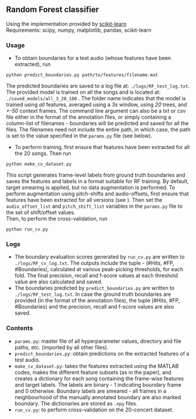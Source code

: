 ## Random Forest classifier
Using the implementation provided by [scikit-learn](https://scikit-learn.org/stable/modules/generated/sklearn.ensemble.RandomForestClassifier.html#) </br>
Requirements: scipy, numpy, matplotlib, pandas, scikit-learn

### Usage
* To obtain boundaries for a test audio (whose features have been extracted), run
```
python predict_boundaries.py path/to/features/filename.mat
```
The predicted boundaries are saved to a log file at: ```./logs/RF_test_log.txt```. The provided model is trained on all the songs and is located at: ```./saved_models/all_3_20_100``` . The folder name indicates that the model is trained using *all* features, averaged using a *3s* window, using *20* trees, and *+-50* context frames.
The command line argument can also be a txt or csv file either in the format of the annotation files, or simply containing a column-list of filenames - boundaries will be predicted and saved for all the files. The filenames need not include the entire path, in which case, the path is set to the value specified in the ```params.py``` file (see below).
</br>

* To perform training, first ensure that features have been extracted for all the 20 songs. Then run
```
python make_cv_dataset.py
```
This script generates frame-level labels from ground truth boundaries and saves the features and labels in a format suitable for RF training. By default, target smearing is applied, but no data augmentation is performed. To perform augmentation using pitch-shifts and audio-offsets, first ensure that features have been extracted for all versions (see ). Then set the ```audio_offset_list``` and ```pitch_shift_list``` variables in the ```params.py``` file to the set of shift/offset values.
</br>
Then, to perform the cross-validation, run
```
python run_cv.py
```

### Logs
* The boundary evaluation scores generated by ```run_cv.py``` are written to ```./logs/RF_cv_log.txt```. The outputs include the tuple - (#Hits, #FP, #Boundaries), calculated at various peak-picking thresholds, for each fold. The final precision, recall and f-score values at each threshold value are also calculated and saved.
* The boundaries predicted by ```predict_boundaries.py``` are written to ```./logs/RF_test_log.txt```. In case the ground truth boundaries are provided (in the format of the annotation files), the tuple (#Hits, #FP, #Boundaries) and the precision, recall and f-score values are also saved.

### Contents
* ```params.py```: master file of all hyperparameter values, directory and file paths, etc. (imported by all other files).
* ```predict_boundaries.py```: obtain predictions on the extracted features of a test audio.
* ```make_cv_dataset.py```: takes the features extracted using the MATLAB codes, makes the different feature subsets (as in the paper), and creates a dictionary
for each song containing the frame-wise features and target labels. The labels are binary - 1 indicating boundary frame and 0 otherwise. Boundary labels are smeared \- all frames in a neighbourhood of the manually annotated boundary are also marked boundary. The dictionaries are stored as ```.npy``` files.
* ```run_cv.py```: to perform cross-validation on the 20-concert dataset.
